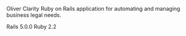 
  Oliver Clarity
  Ruby on Rails application for automating and managing business legal needs.
  
  Rails 5.0.0
  Ruby 2.2
  
  
